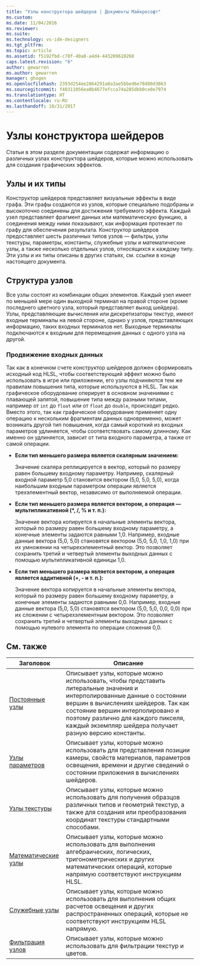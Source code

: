 ```yaml
---
title: "Узлы конструктора шейдеров | Документы Майкрософт"
ms.custom: 
ms.date: 11/04/2016
ms.reviewer: 
ms.suite: 
ms.technology: vs-ide-designers
ms.tgt_pltfrm: 
ms.topic: article
ms.assetid: f5192fbd-c78f-40a8-a4d4-443209610268
caps.latest.revision: "6"
author: gewarren
ms.author: gewarren
manager: ghogen
ms.openlocfilehash: 2393d254ee2864291a0a3ae5bbed6e78d80d3863
ms.sourcegitcommit: f40311056ea0b4677efcca74a285dbb0ce0e7974
ms.translationtype: HT
ms.contentlocale: ru-RU
ms.lasthandoff: 10/31/2017
---
```

# <a name="shader-designer-nodes"></a>Узлы конструктора шейдеров
Статьи в этом разделе документации содержат информацию о различных узлах конструктора шейдеров, которые можно использовать для создания графических эффектов.  
  
## <a name="nodes-and-node-types"></a>Узлы и их типы  
 Конструктор шейдеров представляет визуальные эффекты в виде графа. Эти графы создаются из узлов, которые специально подобраны и высокоточно соединены для достижения требуемого эффекта. Каждый узел представляет фрагмент данных или математическую функцию, а соединения между ними показывают, как информация протекает по графу для обеспечения результата. Конструктор шейдеров предоставляет шесть различных типов узлов — фильтры, узлы текстуры, параметры, константы, служебные узлы и математические узлы, а также несколько отдельных узлов, относящихся к каждому типу. Эти узлы и их типы описаны в других статьях, см. ссылки в конце настоящего документа.  
  
## <a name="node-structure"></a>Структура узлов  
 Все узлы состоят из комбинации общих элементов. Каждый узел имеет по меньшей мере один выходной терминал на правой стороне (кроме последнего цветного узла, который представляет выход шейдера). Узлы, представляющие вычисления или дискретизаторы текстур, имеют входные терминалы на левой стороне, однако у узлов, представляющих информацию, таких входных терминалов нет. Выходные терминалы подключаются к входным для перемещения данных с одного узла на другой.  
  
### <a name="promotion-of-inputs"></a>Продвижение входных данных  
 Так как в конечном счете конструктор шейдеров должен сформировать исходный код HLSL, чтобы соответствующий эффект можно было использовать в игре или приложении, его узлы подчиняются тем же правилам повышения типа, которые используются в HLSL. Так как графическое оборудование оперирует в основном значениями с плавающей запятой, повышение типа между разными типами, например от `int` до `float` или от `float` до `double`, происходит редко. Вместо этого, так как графическое оборудование применяет одну операцию к нескольким фрагментам данных одновременно, может возникать другой тип повышения, когда самый короткий из входных параметров удлиняется, чтобы соответствовать самому длинному. Как именно он удлиняется, зависит от типа входного параметра, а также от самой операции.  
  
-   **Если тип меньшего размера является скалярным значением:**  
  
     Значение скаляра реплицируется в вектор, который по размеру равен большему входному параметру. Например, скалярный входной параметр 5,0 становится вектором (5,0, 5,0, 5,0), когда наибольшим входным параметром операции является трехэлементный вектор, независимо от выполняемой операции.  
  
-   **Если тип меньшего размера является вектором, а операция — мультипликативной (\*, /, % и т. п.):**  
  
     Значение вектора копируется в начальные элементы вектора, который по размеру равен большему входному параметру, а конечные элементы задаются равными 1,0. Например, входные данные вектора (5,0, 5,0) становятся вектором (5,0, 5,0, 1,0, 1,0) при их умножении на четырехэлементный вектор. Это позволяет сохранить третий и четвертый элементы выходных данных с помощью мультипликативной единицы 1,0.  
  
-   **Если тип меньшего размера является вектором, а операция является аддитивной (+, - и т. п.):**  
  
     Значение вектора копируется в начальные элементы вектора, который по размеру равен большему входному параметру, а конечные элементы задаются равными 0,0. Например, входные данные вектора (5,0, 5,0) становятся вектором (5,0, 5,0, 0,0, 0,0) при их сложении с четырехэлементным вектором. Это позволяет сохранить третий и четвертый элементы выходных данных с помощью нулевого элемента по операции сложения 0,0.  
  
## <a name="related-topics"></a>См. также  
  
|Заголовок|Описание|  
|-----------|-----------------|  
|[Постоянные узлы](../designers/constant-nodes.md)|Описывает узлы, которые можно использовать, чтобы представить литеральные значения и интерполированные данные о состоянии вершин в вычислениях шейдеров. Так как состояние вершин интерполировано и поэтому различно для каждого пикселя, каждый экземпляр шейдера получает разную версию константы.|  
|[Узлы параметров](../designers/parameter-nodes.md)|Описывает узлы, которые можно использовать для представления позиции камеры, свойств материалов, параметров освещения, времени и другие сведений о состоянии приложения в вычислениях шейдеров.|  
|[Узлы текстуры](../designers/texture-nodes.md)|Описывает узлы, которые можно использовать для получения образцов различных типов и геометрий текстур, а также для создания или преобразования координат текстуры стандартными способами.|  
|[Математические узлы](../designers/math-nodes.md)|Описывает узлы, которые можно использовать для выполнения алгебраических, логических, тригонометрических и других математических операций, которые напрямую соответствуют инструкциям HLSL.|  
|[Служебные узлы](../designers/utility-nodes.md)|Описывает узлы, которые можно использовать для выполнения общих расчетов освещения и других распространенных операций, которые не соответствуют инструкциям HLSL напрямую.|  
|[Фильтрация узлов](../designers/filter-nodes.md)|Описывает узлы, которые можно использовать для фильтрации текстур и цветов.|